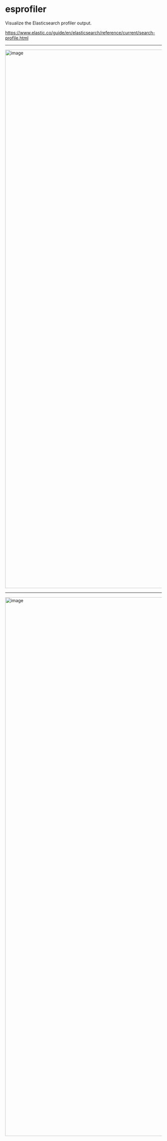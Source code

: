 # esprofiler

Visualize the Elasticsearch profiler output.

https://www.elastic.co/guide/en/elasticsearch/reference/current/search-profile.html

---

<img width="1727" alt="image" src="https://github.com/user-attachments/assets/b22cab6d-beba-4a09-bc20-548fca5da07d">

---

<img width="1728" alt="image" src="https://github.com/user-attachments/assets/760dd1fe-2a4b-4a2b-be99-0b725419ac97">
